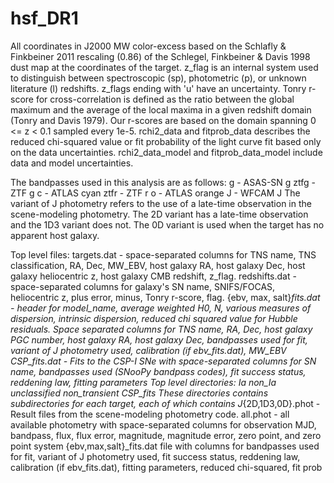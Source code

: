 # hsf_DR1
All coordinates in J2000
MW color-excess based on the Schlafly & Finkbeiner 2011 rescaling (0.86) of the Schlegel, Finkbeiner & Davis 1998 dust map at the coordinates of the target.
z_flag is an internal system used to distinguish between spectroscopic (sp), photometric (p), or unknown literature (l) redshifts. z_flags ending with 'u' have an uncertainty.
Tonry r-score for cross-correlation is defined as the ratio between the global maximum and the average of the local maxima in a given redshift domain (Tonry and Davis 1979). Our r-scores are based on the domain spanning 0 <= z < 0.1 sampled every 1e-5.
rchi2_data and fitprob_data describes the reduced chi-squared value or fit probability of the light curve fit based only on the data uncertainties.
rchi2_data_model and fitprob_data_model include data and model uncertainties.

The bandpasses used in this analysis are as follows:
    g - ASAS-SN g
    ztfg - ZTF g
    c - ATLAS cyan
    ztfr - ZTF r
    o - ATLAS orange
    J - WFCAM J
The variant of J photometry refers to the use of a late-time observation in the scene-modeling photometry. The 2D variant has a late-time observation and the 1D3 variant does not. The 0D variant is used when the target has no apparent host galaxy.

Top level files:
    targets.dat - space-separated columns for TNS name, TNS classification, RA, Dec, MW_EBV, host galaxy RA, host galaxy Dec, host galaxy heliocentric z, host galaxy CMB redshift, z_flag.
    redshifts.dat - space-separated columns for galaxy's SN name, SNIFS/FOCAS, heliocentric z, plus error, minus, Tonry r-score, flag.
    {ebv, max, salt}_fits.dat - header for model_name, average weighted H0, N, various measures of dispersion, intrinsic dispersion, reduced chi squared value for Hubble residuals. Space separated columns for TNS name, RA, Dec, host galaxy PGC number, host galaxy RA, host galaxy Dec, bandpasses used for fit, variant of J photometry used, calibration (if ebv_fits.dat), MW_EBV
    CSP_fits.dat - Fits to the CSP-I SNe with space-separated columns for SN name, bandpasses used (SNooPy bandpass codes), fit success status, reddening law, fitting parameters
Top level directories:
    Ia
    non_Ia
    unclassified
    non_transient
    CSP_fits
These directories contains subdirectories for each target, each of which contains
    J_{2D,1D3,0D}.phot - Result files from the scene-modeling photometry code.
    all.phot - all available photometry with space-separated columns for observation MJD, bandpass, flux, flux error, magnitude, magnitude error, zero point, and zero point system
    {ebv,max,salt}_fits.dat file with columns for bandpasses used for fit, variant of J photometry used, fit success status, reddening law, calibration (if ebv_fits.dat), fitting parameters, reduced chi-squared, fit prob

